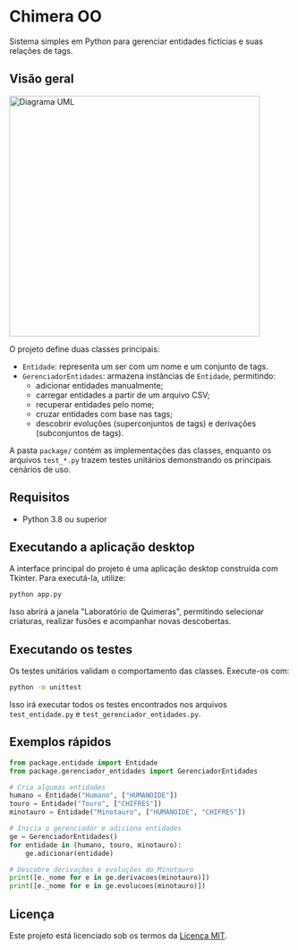 # Chimera OO

Sistema simples em Python para gerenciar entidades fictícias e suas relações de tags.

## Visão geral

<img width="447" height="430" alt="Diagrama UML" src="https://github.com/user-attachments/assets/cf11429d-863e-4101-84a1-0b28b34762db" />

O projeto define duas classes principais:

- `Entidade`: representa um ser com um nome e um conjunto de tags.
- `GerenciadorEntidades`: armazena instâncias de `Entidade`, permitindo:
  - adicionar entidades manualmente;
  - carregar entidades a partir de um arquivo CSV;
  - recuperar entidades pelo nome;
  - cruzar entidades com base nas tags;
  - descobrir evoluções (superconjuntos de tags) e derivações (subconjuntos de tags).

A pasta `package/` contém as implementações das classes, enquanto os arquivos `test_*.py` trazem testes unitários demonstrando os principais cenários de uso.

## Requisitos

- Python 3.8 ou superior

## Executando a aplicação desktop

A interface principal do projeto é uma aplicação desktop construída com Tkinter. Para executá-la, utilize:

```bash
python app.py
```

Isso abrirá a janela "Laboratório de Quimeras", permitindo selecionar criaturas, realizar fusões e acompanhar novas descobertas.

## Executando os testes

Os testes unitários validam o comportamento das classes. Execute-os com:

```bash
python -m unittest
```

Isso irá executar todos os testes encontrados nos arquivos `test_entidade.py` e `test_gerenciador_entidades.py`.

## Exemplos rápidos

```python
from package.entidade import Entidade
from package.gerenciador_entidades import GerenciadorEntidades

# Cria algumas entidades
humano = Entidade("Humano", ["HUMANOIDE"])
touro = Entidade("Touro", ["CHIFRES"])
minotauro = Entidade("Minotauro", ["HUMANOIDE", "CHIFRES"])

# Inicia o gerenciador e adiciona entidades
ge = GerenciadorEntidades()
for entidade in (humano, touro, minotauro):
    ge.adicionar(entidade)

# Descobre derivações e evoluções do Minotauro
print([e._nome for e in ge.derivacoes(minotauro)])
print([e._nome for e in ge.evolucoes(minotauro)])
```

## Licença

Este projeto está licenciado sob os termos da [Licença MIT](LICENSE).
